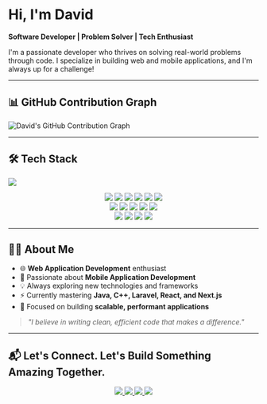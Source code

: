 # Hi, I'm David

**Software Developer | Problem Solver | Tech Enthusiast**

I'm a passionate developer who thrives on solving real-world problems through code. I specialize in building web and mobile applications, and I'm always up for a challenge!

---

## 📊 GitHub Contribution Graph

![David's GitHub Contribution Graph](https://github-readme-activity-graph.cyclic.app/graph?username=codeby-david&bg_color=ffffff&color=000000&line=00b894&point=000000&area=true&hide_border=true)

---

## 🛠 Tech Stack
<p align="cover">
<img src="https://media.istockphoto.com/id/531536951/photo/computer-hacker-stealing-data-from-a-laptop.jpg?s=612x612&w=0&k=20&c=CFvNUVchEvzDr39Pf0IBZdzFC6rOGhGYGYIlfESzmuE=">
</p>

<p align="center">
  <img src="https://img.shields.io/badge/HTML5-E34F26?style=flat&logo=html5&logoColor=white" />
  <img src="https://img.shields.io/badge/CSS3-1572B6?style=flat&logo=css3&logoColor=white" />
  <img src="https://img.shields.io/badge/JavaScript-F7DF1E?style=flat&logo=javascript&logoColor=black" />
  <img src="https://img.shields.io/badge/TypeScript-3178C6?style=flat&logo=typescript&logoColor=white" />
  <img src="https://img.shields.io/badge/Java-007396?style=flat&logo=java&logoColor=white" />
  <img src="https://img.shields.io/badge/C++-00599C?style=flat&logo=c%2B%2B&logoColor=white" />
  <br>
  <img src="https://img.shields.io/badge/PHP-777BB4?style=flat&logo=php&logoColor=white" />
  <img src="https://img.shields.io/badge/Laravel-FF2D20?style=flat&logo=laravel&logoColor=white" />
  <img src="https://img.shields.io/badge/Flutter-02569B?style=flat&logo=flutter&logoColor=white" />
  <img src="https://img.shields.io/badge/React-61DAFB?style=flat&logo=react&logoColor=black" />
  <img src="https://img.shields.io/badge/Next.js-000000?style=flat&logo=next.js&logoColor=white" />
  <br>
  <img src="https://img.shields.io/badge/Node.js-339933?style=flat&logo=node.js&logoColor=white" />
  <img src="https://img.shields.io/badge/Tailwind_CSS-38B2AC?style=flat&logo=tailwind-css&logoColor=white" />
  <img src="https://img.shields.io/badge/Git-F05032?style=flat&logo=git&logoColor=white" />
  <img src="https://img.shields.io/badge/GitHub-181717?style=flat&logo=github&logoColor=white" />
</p>

---

## 👨‍💻 About Me

- 🌐 **Web Application Development** enthusiast  
- 📱 Passionate about **Mobile Application Development**  
- 💡 Always exploring new technologies and frameworks  
- ⚡ Currently mastering **Java, C++, Laravel, React, and Next.js**  
- 🎯 Focused on building **scalable, performant applications**  

> _"I believe in writing clean, efficient code that makes a difference."_

---

## 📬 Let's Connect. Let's Build Something Amazing Together.

<p align="center">
  <a href="mailto:machariacodes@gmail.com">
    <img src="https://img.shields.io/badge/Email-D14836?style=for-the-badge&logo=gmail&logoColor=white" />
  </a>
  <a href="https://linkedin.com/in/david-macharia001">
    <img src="https://img.shields.io/badge/LinkedIn-0077B5?style=for-the-badge&logo=linkedin&logoColor=white" />
  </a>
  <a href="https://github.com/codeby-david">
    <img src="https://img.shields.io/badge/GitHub-181717?style=for-the-badge&logo=github&logoColor=white" />
  </a>
  <a href="https://twitter.com/dave_machaa">
    <img src="https://img.shields.io/badge/Twitter-1DA1F2?style=for-the-badge&logo=twitter&logoColor=white" />
  </a>
</p>
